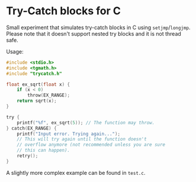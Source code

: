 # Try-Catch blocks for C

Small experiment that simulates try-catch blocks in C using `setjmp`/`longjmp`. Please note that it doesn't support nested try blocks and it is not thread safe.

Usage:

```c
#include <stdio.h>
#include <tgmath.h>
#include "trycatch.h"

float ex_sqrt(float x) {
    if (x < 0)
        throw(EX_RANGE);
    return sqrt(x);
}

try {
    printf("%f", ex_sqrt(5)); // The function may throw.
} catch(EX_RANGE) {
    printf("Input error. Trying again...");
    // This will try again until the function doesn't
    // overflow anymore (not recommended unless you are sure
    // this can happen).
    retry();
}
```

A slightly more complex example can be found in `test.c`.
